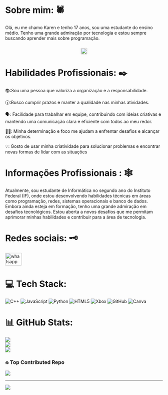 # Sobre mim: 🕷
Olá, eu me chamo Karen e tenho 17 anos, sou uma estudante do ensino médio. Tenho uma grande admiração por tecnologia e estou sempre buscando aprender mais sobre programação.<br>

###
<div align="center">
  <img height="20" src="https://i.pinimg.com/originals/ef/9e/9d/ef9e9d4d840c099d4ecd51a68e36c9f9.gif"  />
</div>

###

###

# Habilidades Profissionais: ✒️

📚:Sou uma pessoa que valoriza a organização e a responsabilidade.

🕠:Busco cumprir prazos e manter a qualidade nas minhas atividades.

🗣: Facilidade para trabalhar em equipe, contribuindo com ideias criativas e mantendo uma comunicação clara e eficiente com todos ao meu redor.

👩‍💻: Minha determinação e foco me ajudam a enfrentar desafios e alcançar os objetivos.

💡: Gosto de usar minha criatividade para solucionar problemas e encontrar novas formas de lidar com as situações


###
# Informações Profissionais : 🕸
Atualmente, sou estudante de Informática no segundo ano do Instituto Federal (IF), onde estou desenvolvendo habilidades técnicas em áreas como programação, redes, sistemas operacionais e banco de dados. Embora ainda esteja em formação, tenho uma grande admiração em desafios tecnológicos. Estou aberta a novos desafios que me permitam aprimorar minhas habilidades e contribuir para a área de tecnologia.

# Redes sociais: 🗝
<div align="left">
  <a href="https://wa.me/message/MIPDTFI5HU72O1" target="_blank">
    <img src="https://raw.githubusercontent.com/maurodesouza/profile-readme-generator/master/src/assets/icons/social/whatsapp/default.svg" width="52" height="40" alt="whatsapp logo"  />
  </a>
</div>

###


###


# 💻 Tech Stack:
![C++](https://img.shields.io/badge/c++-%2300599C.svg?style=for-the-badge&logo=c%2B%2B&logoColor=white) ![JavaScript](https://img.shields.io/badge/javascript-%23323330.svg?style=for-the-badge&logo=javascript&logoColor=%23F7DF1E) ![Python](https://img.shields.io/badge/python-3670A0?style=for-the-badge&logo=python&logoColor=ffdd54) ![HTML5](https://img.shields.io/badge/html5-%23E34F26.svg?style=for-the-badge&logo=html5&logoColor=white) ![Xbox](https://img.shields.io/badge/xbox-%23107C10.svg?style=for-the-badge&logo=xbox&logoColor=white) ![GitHub](https://img.shields.io/badge/github-%23121011.svg?style=for-the-badge&logo=github&logoColor=white) ![Canva](https://img.shields.io/badge/Canva-%2300C4CC.svg?style=for-the-badge&logo=Canva&logoColor=white)
# 📊 GitHub Stats:
![](https://github-readme-stats.vercel.app/api?username=karen2207&theme=moltack&hide_border=false&include_all_commits=false&count_private=false)<br/>
![](https://github-readme-streak-stats.herokuapp.com/?user=karen2207&theme=moltack&hide_border=false)<br/>
![](https://github-readme-stats.vercel.app/api/top-langs/?username=karen2207&theme=moltack&hide_border=false&include_all_commits=false&count_private=false&layout=compact)

### 🔝 Top Contributed Repo
![](https://github-contributor-stats.vercel.app/api?username=karen2207&limit=5&theme=moltack&combine_all_yearly_contributions=true)

---
[![](https://visitcount.itsvg.in/api?id=karen2207&icon=7&color=7)](https://visitcount.itsvg.in)

<!-- Proudly created with GPRM ( https://gprm.itsvg.in ) -->
